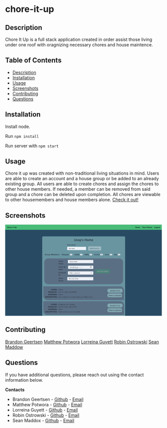 # chore-it-up

## Description

Chore It Up is a full stack application created in order assist those living under one roof with oragnizing necessary chores and house maintence.

## Table of Contents

-   [Description](#Description)
-   [Installation](#Installation)
-   [Usage](#Usage)
-   [Screenshots](#Screenshots)
-   [Contributing](#Contributing)
-   [Questions](#Questions)

## Installation

Install node.

Run `npm install`

Run server with `npm start`

## Usage

Chore it up was created with non-traditional living situations in mind. Users are able to create an account and a house group or be added to an already existing group. All users are able to create chores and assign the chores to other house members. If needed, a member can be removed from said group and a chore can be deleted upon completion. All chores are viewable to other housemembers and house members alone. [Check it out!](https://floating-atoll-58183.herokuapp.com/)

## Screenshots

![Screenshot](./client/src/assets/screenshot.PNG)

## Contributing

[Brandon Geertsen](https://www.linkedin.com/in/brandon-geertsen/)
[Matthew Potwora](https://www.linkedin.com/in/matthew-potwora-989b86232/)
[Lorreina Guyett](https://www.linkedin.com/in/lorreina-guyett-261babb2/)
[Robin Ostrowski](https://www.linkedin.com/in/robinostrowski/)
[Sean Maddow](https://www.linkedin.com/in/sean-maddox-b34487109/)

## Questions

If you have additional questions, please reach out using the contact information below.

**Contacts**

-   Brandon Geertsen - [Github](https://github.com/bgeertsen) - [Email](mailto:brandon.geertsen@gmail.com)
-   Matthew Potwora - [Github](https://github.com/potworam) - [Email](mailto:Matthewpotwora@yahoo.com)
-   Lorreina Guyett - [Github](https://github.com/slorreina369) - [Email](mailto:slorreina369@gmail.com)
-   Robin Ostrowski - [Github](https://github.com/Bin-Ostrowski) - [Email](mailto:Bin.ostrowski@gmail.com)
-   Sean Maddox - [Github](https://github.com/stmaddox) - [Email](mailto:sean.maddox89@yahoo.com)
